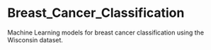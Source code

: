 # Breast_Cancer_Classification
Machine Learning models for breast cancer classification using the Wisconsin dataset.
